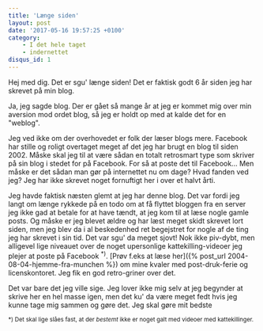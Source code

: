 ```yaml
---
title: 'Længe siden'
layout: post
date: '2017-05-16 19:57:25 +0100'
category:
    - I det hele taget
    - indernettet
disqus_id: 1
---
```

Hej med dig. Det er sgu' længe siden! Det er faktisk godt 6 år siden jeg har skrevet på min blog.

Ja, jeg sagde blog. Der er gået så mange år at jeg er kommet mig over min aversion mod ordet blog, så jeg er holdt op med at kalde det for en "weblog".

Jeg ved ikke om der overhovedet er folk der læser blogs mere. Facebook har stille og roligt overtaget meget af det jeg har brugt en blog til siden 2002. Måske skal jeg til at være sådan en totalt retrosmart type som skriver på sin blog i stedet for på Facebook.
For så at poste det til Facebook... Men måske er det sådan man gør på internettet nu om dage? Hvad fanden ved jeg? Jeg har ikke skrevet noget fornuftigt her i over et halvt årti.

Jeg havde faktisk næsten glemt at jeg har denne blog. Det var fordi jeg langt om længe rykkede på en todo om at få flyttet bloggen fra en server jeg ikke gad at betale for at have tændt, at jeg kom til at læse nogle gamle posts. Og måske er jeg blevet ældre og har læst meget skidt skrevet lort siden, men jeg blev da i al beskedenhed ret begejstret for nogle af de ting jeg har skrevet i sin tid. Det var sgu' da meget sjovt! Nok ikke piv-dybt, men alligevel lige niveauet over de noget upersonlige kattekilling-videoer jeg plejer at poste på Facebook <sup>*)</sup>. [Prøv f.eks at læse her]({% post_url 2004-08-04-hjemme-fra-munchen %}) om mine kvaler med post-druk-ferie og licenskontoret. Jeg fik en god retro-griner over det.

Det var bare det jeg ville sige. Jeg lover ikke mig selv at jeg begynder at skrive her en hel masse igen, men det ku' da være meget fedt hvis jeg kunne tage mig sammen og gøre det. Jeg skal gøre mit bedste

 <sub>*) Det skal lige slåes fast, at der _bestemt_ ikke er noget galt med videoer med kattekillinger.</sub>
